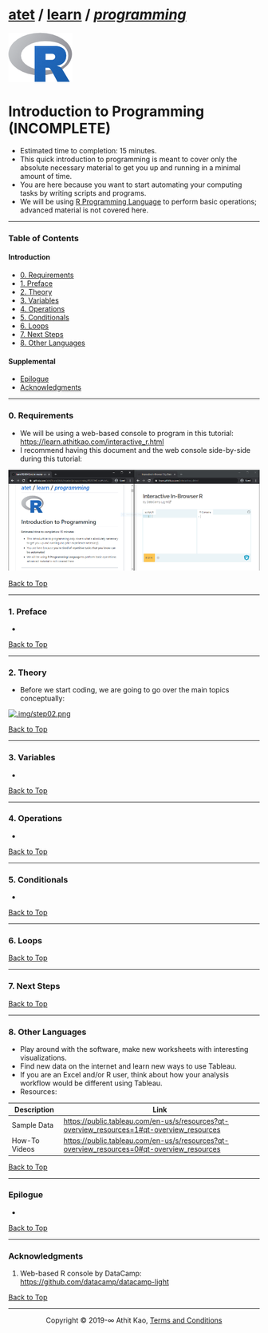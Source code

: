 # [atet](https://github.com/atet) / [learn](https://github.com/atet/learn) / [**_programming_**](https://github.com/atet/learn/tree/master/programming)

[![.img/logo_r.png](.img/logo_r.png)](#nolink)

# Introduction to Programming (INCOMPLETE)

* Estimated time to completion: 15 minutes.
* This quick introduction to programming is meant to cover only the absolute necessary material to get you up and running in a minimal amount of time.
* You are here because you want to start automating your computing tasks by writing scripts and programs.
* We will be using <a href="https://www.r-project.org" target="_blank">R Programming Language</a> to perform basic operations; advanced material is not covered here.

--------------------------------------------------------------------------------------------------

### Table of Contents

#### Introduction
* [0. Requirements](#0-requirements)
* [1. Preface](#1-preface)
* [2. Theory](#2-theory)
* [3. Variables](#3-variables)
* [4. Operations](#4-operations)
* [5. Conditionals](#5-conditionals)
* [6. Loops](#6-loops)
* [7. Next Steps](#7-next-steps)
* [8. Other Languages](#8-other-languages)

#### Supplemental
* [Epilogue](#epilogue)
* [Acknowledgments](#acknowledgments)

--------------------------------------------------------------------------------------------------

### 0. Requirements

* We will be using a web-based console to program in this tutorial: <a href="https://learn.athitkao.com/interactive_r.html" target="_blank">https://learn.athitkao.com/interactive_r.html</a>
* I recommend having this document and the web console side-by-side during this tutorial:

[![.img/step00.png](.img/step00.png)](#nolink)

[Back to Top](#table-of-contents)

--------------------------------------------------------------------------------------------------

### 1. Preface

* 

[Back to Top](#table-of-contents)

--------------------------------------------------------------------------------------------------

### 2. Theory

* Before we start coding, we are going to go over the main topics conceptually:

[![.img/step02.png](.img/step02.png)](#nolink)

[Back to Top](#table-of-contents)

--------------------------------------------------------------------------------------------------

### 3. Variables

* 

[Back to Top](#table-of-contents)

--------------------------------------------------------------------------------------------------

### 4. Operations

* 

[Back to Top](#table-of-contents)

--------------------------------------------------------------------------------------------------

### 5. Conditionals

* 

[Back to Top](#table-of-contents)

--------------------------------------------------------------------------------------------------

### 6. Loops

[Back to Top](#table-of-contents)

--------------------------------------------------------------------------------------------------

### 7. Next Steps

[Back to Top](#table-of-contents)

--------------------------------------------------------------------------------------------------

### 8. Other Languages

* Play around with the software, make new worksheets with interesting visualizations.
* Find new data on the internet and learn new ways to use Tableau.
* If you are an Excel and/or R user, think about how your analysis workflow would be different using Tableau.
* Resources:

Description | Link
--- | ---
Sample Data | <a href="https://public.tableau.com/en-us/s/resources?qt-overview_resources=1#qt-overview_resources" target="_blank">https://public.tableau.com/en-us/s/resources?qt-overview_resources=1#qt-overview_resources</a>
How-To Videos | <a href="https://public.tableau.com/en-us/s/resources?qt-overview_resources=0#qt-overview_resources" target="_blank">https://public.tableau.com/en-us/s/resources?qt-overview_resources=0#qt-overview_resources</a>

[Back to Top](#table-of-contents)

--------------------------------------------------------------------------------------------------

### Epilogue

* 

[Back to Top](#table-of-contents)

--------------------------------------------------------------------------------------------------

### Acknowledgments

1. Web-based R console by DataCamp: <a href="https://github.com/datacamp/datacamp-light" target="_blank">https://github.com/datacamp/datacamp-light</a>

<a href="" target="_blank"></a>

[Back to Top](#table-of-contents)

--------------------------------------------------------------------------------------------------

<p align="center">Copyright © 2019-∞ Athit Kao, <a href="http://www.athitkao.com/tos.html" target="_blank">Terms and Conditions</a></p>